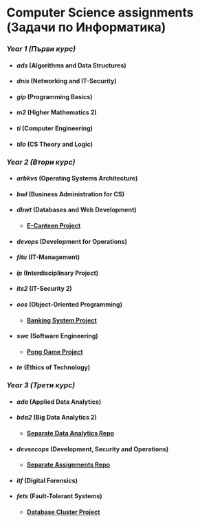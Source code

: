 # Computer Science assignments (Задачи по Информатика)

### *Year 1 (Първи курс)*
   * #### _ads_ (Algorithms and Data Structures)
   * #### _dnis_ (Networking and IT-Security)
   * #### _gip_ (Programming Basics)
   * #### _m2_ (Higher Mathematics 2)
   * #### _ti_ (Computer Engineering)
   * #### _tilo_ (CS Theory and Logic)

### *Year 2 (Втори курс)*
   * #### _arbkvs_ (Operating Systems Architecture)
   * #### _bwl_ (Business Administration for CS)
   * #### _dbwt_ (Databases and Web Development)
      * #### [E-Canteen Project](https://github.com/moussaka-crypto/E-Canteen)
   * #### _devops_ (Development for Operations)
   * #### _fitu_ (IT-Management)
   * #### _ip_ (Interdisciplinary Project)
   * #### _its2_ (IT-Security 2)
   * #### _oos_ (Object-Oriented Programming)
      * #### [Banking System Project](https://github.com/moussaka-crypto/Bank)
   * #### _swe_ (Software Engineering)
      * #### [Pong Game Project](https://github.com/moussaka-crypto/Pong)
   * #### _te_ (Ethics of Technology)

### *Year 3 (Трети курс)*
   * #### _ada_ (Applied Data Analytics)
   * #### _bda2_ (Big Data Analytics 2)
      * #### [Separate Data Analytics Repo](https://github.com/moussaka-crypto/Data-Analytics)
   * #### _devsecops_ (Development, Security and Operations)
      * #### [Separate Assignments Repo](https://github.com/moussaka-crypto/DevSecOps-Praktikum)
   * #### _itf_ (Digital Forensics)
   * #### _fets_ (Fault-Tolerant Systems)
      * #### [Database Cluster Project](https://github.com/moussaka-crypto/DB-Cluster)

  <!--
  ## **Year 1 (Първи курс)**
   * #### _ads_ (Algorithms and Data Structures)
       * [Doubly Linked List implementation and use case for a Twitter Console App](https://github.com/moussaka-crypto/Uni/tree/main/year1/ads/DLL-Twitter)
       * [Types of Graphs and implementation of basic Graph traversal Algorithms (Dijkstra, Prim, Kruskal, DFS, BFS)](https://github.com/moussaka-crypto/Uni/tree/main/year1/ads/Graphs_GraphAlgorithms)
       * [Red Black Tree implementation](https://github.com/moussaka-crypto/Uni/tree/main/year1/ads/Red-Black-Tree)
       * [Ring buffer and a Binary Search Tree implementation](https://github.com/moussaka-crypto/Uni/tree/main/year1/ads/RingBuffer_BST)
       * [Implementation of Sorting and Hashing algorithms with a plot referring to the runtime complexity](https://github.com/moussaka-crypto/Uni/tree/main/year1/ads/SortingAlgorithms_Hashing)

   * #### _dnis_ (Networking and IT-Security)
       * Project 3 is solely a TCP Reno package calculation
       * Project 4 is the design of a network architecture demo in Packet Tracer with a subnetting table included
       * Final Project is the design of an intercity network architecture together with the required documentation and subnetting tables
 
   * #### _gip_ (Programming Basics)
       * Projects due every week to learn and implement certain programming concepts in C++ (_Praktikum_)
       * Programming exercises, 80% of which were mandatory to attend the exam (_Jenkins_)
 
   * #### _m2_ (Advanced Mathematics 2) - coding assignments in Calculus, Linear Algebra and Statistics
       * Euler and Heun methods for finding numerical solutions of differential equations
       * Fourier forward and backward Transformation
       * Gradient Method with adaptive step sizes
       * Monte Carlo Simulation of a lottery
       * Newtons's method
 
   * #### _ti_ (Computer Engineering)
       * Multiplexer and Demultiplexer implementaion, together with a lazy demo for a 7-segment display
       * A sorting machine unit implementation (Metal and Plastics)
       * A working demo for a 1-address machine (_lol_)
 
   * #### _tilo_ (CS Theory and Logic)
       * Family tree implemented in Prolog as a Knowledge-based system
       * Inductively defined data structures (List, Binary Tree)
       * List and Binary Tree Operations
       * Nondeterministic finite automaton (NFA) Interpreter
       * Pushdown automaton (PDA) Interpreter
       * Exercises on Logic

## **Year 2 (Втори курс)**
   * #### _arbkvs_ (Operating Systems Architecture)
       * Lecture Code
       * Running LED in Assembly
       * Blinker Control separately implemented with Polling and Interrupts
       * Timebase for Multitasking
       * IO-multiplexing implemented with Timebase for a 7-segment display 
       * 2 separate implementations for Pre-Emptive-Multitasking with Mutex and Semaphore
    
   * #### _bwl_ (Business Administration for CS) - Spreadsheets useful for a backpack business simulator
       * Inverse Demand Function
       * Credit Financing
       * Temporary Workers
       * Bulk Prices
    
   * #### _dbwt_ (Databases and Web Development) - _E-Canteen Project has its own repo_
       * Peer Review
       * Simple HTML Forms
       * Example for a quiz at the beginning of every lecture
   
   * #### _devops_ (Development for Operations)
       * 2 Docker images (one each for web application and database)
       * a script file to initialise the database and then start the application (start_app.sh)
       * a script file to create a root user and a table for the database (start_mysql.sh)
       * Selenium tests in Java and Python
    
   * #### _fitu_ (IT-Management)
       * Final presentation
       * Semester projects Docs
    
   * #### _ip_ (Interdisciplinary Project) - Sales Reference Process Development
       * A BPMN guide
       * An image of the final reference process framework
       * All individual reference models and merged model
       * Project Presentation 
    
   * #### _its2_ (IT-Security 2)
       * cheat sheets for exam and semester projects
       * projects themselves were done on Kali Linux Machines on Campus
    
   * #### _oos_ (Object-Oriented Programming) - _Bank Project has its own repo_
       * Code Snippets from every lecture
       * Workbench directory with JUnit tests and some exercises
    
   * #### _swe_ (Software Engineering) - _Pong Project has its own repo_
       * Documents referring to the project approval
       * Automated Documentation
       * Project Specifications written in LaTeX
    
   * #### _te_ (Ethics of Technology)
       * Documentation, referring to the topic of my semester presentation
       * My term paper on AI and Robotics
       * The Presentation itself
  -->
